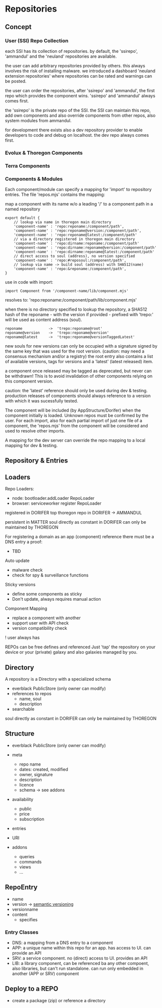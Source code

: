 Repositories
============

## Concept

### User (SSI) Repo Collection

each SSI has its collection of repositories.
by default, the 'ssirepo', 'ammandul' and the 'neuland' repositories are available.

the user can add arbitrary repositories provided by others. this always involves the risk of installing malware.
we introduced a dashboard 'neuland extension repositories' where repositories can be rated and warnings can be posted.

the user can order the repositories, after 'ssirepo' and 'ammandul', the first repo which provides the component wins.
'ssirepo' and 'ammandul' always comes first.

the 'ssirepo' is the private repo of the SSI. the SSI can maintain this repo, add own components 
and also override components from other repos, also system modules from ammandul.  

for development there exists also a dev repository provider to
enable developers to code and debug on localhost. the dev repo always comes first.

### Evolux & Thoregon Components

### Terra Components

### Components & Modules

Each component/module can specify a mapping for 'import' to repository entries. 
The file 'repos.mjs' contains the mapping:

map a component with its name w/o a leading '/'
to a component path in a named repository

    export default {
        // lookup via name in thoregon main directory 
        'component-name' : 'repo:reponame:/component/path',
        'component-name' : 'repo:reponame@version:/component/path',
        'component-name' : 'repo:reponame@latest:/component/path'
        // via a directory registered in thoregon main directory
        'component-name' : 'repo:dirname:reponame:/component/path'
        'component-name' : 'repo:dirname:reponame@version:/component/path'
        'component-name' : 'repo:dirname:reponame@latest:/component/path'
        // direct access to soul (address), no version specified
        'component-name' : 'repo:#reposoul:/component/path',        
        // lookup via name -> build soul (address) with SHA512(name) 
        'component-name' : 'repo:&reponame:/component/path',        
    }

use in code with import:

    import Component from '/component-name/lib/component.mjs'
    
resolves to: 'repo:reponame:/component/path/lib/component.mjs'

when there is no directory specified to lookup the repository, a SHA512 hash 
of the reponame - with the version if provided - prefixed with 'trepo:' will be used as content address (soul).

    reponame            ->  'trepo:reponame@root'
    reponame@version    ->  'trepo:reponame@version'
    reponame@latest     ->  'trepo:reponame@versionTaggedLatest'
    
new souls for new versions can only be occupied with a signature signed by the same key that was used for the root version.
(caution: may need a consensus mechanism and/or a registry)
the root entry also contains a list of available versions, tags for versions and a 'latest' (latest released) item. 

a component once released may be tagged as deprecated, but never can be withdrawn! This is to avoid invalidation
of other components relying on this component version.

caution: the 'latest' reference should only be used during dev & testing. production releases of components should
always reference to a version with which it was sucessfully tested. 

The component will be included (by AppStructure/Dorifer) when the component initially is loaded.
Unknown repos must be confirmed by the user. 
For each import, also for each partial import of just one file of a component, the 'repos.mjs' from the component
will be considered and used to resolve other imports.  

A mapping for the dev server can override the repo mapping to a local mapping for dev & testing. 

## Repository & Entries



## Loaders

Repo Loaders:
- node: bootloader.addLoader RepoLoader
- browser: serviceworker register RepoLoader

registered in DORIFER
top thoregon repo in DORIFER -> AMMANDUL

persistent in MATTER
soul directly as constant in DORIFER
can only be maintained by THOREGON

For registering a domain as an app (component) reference
there must be a DNS entry a proof:
- TBD

Auto update
- malware check
- check for spy & surveillance functions 

Sticky versions
- define some components as sticky 
- Don't update, always requires manual action

Component Mapping 
- replace a component with another
- support user with API check
- version compatibility check  

! user always has  

REPOs can be free defines and referenced
Just 'tap' the repository on your device or your (private) galaxy
and also galaxies managed by you. 

## Directory

A repository is a Directory with a specialized schema

- everblack PublicStore (only owner can modify)
- references to repos
    - name, soul
    - description
- searchable

soul directly as constant in DORIFER
can only be maintained by THOREGON

## Structure 

- everblack PublicStore (only owner can modify)
- meta
    - repo name
    - dates: created, modified
    - owner, signature
    - description
    - licence
    - schema
        -> see addons
- availability
    - public
    - price
    - subscription
- entries
- URI

- addons
    - queries
    - commands
    - views
    - ...


## RepoEntry

- name
- version -> [semantic versioning](https://semver.org/)
- versionname
- content
    - specifies 

### Entry Classes
- DNS: a mapping from a DNS entry to a component
- APP: a unique name within this repo for an app. has access to UI. can provide an API
- SRV: a service component. no (direct) access to UI. provides an API
- LIB: a library component, can be referenced ba any other compoent, also libraries, but can't run standalone. can run only embedded in another (APP or SRV) component  

## Deploy to a REPO

- create a package (zip) or reference a directory
